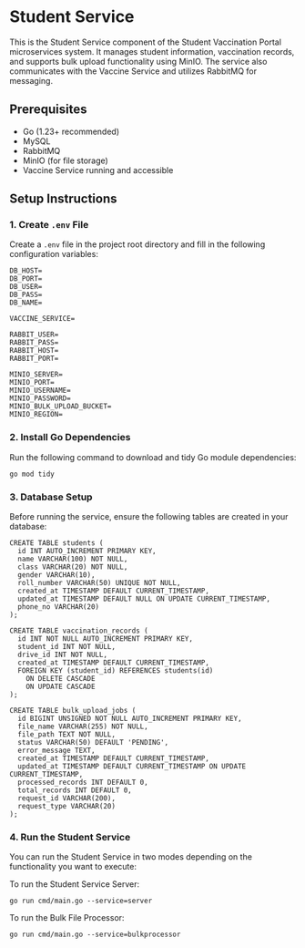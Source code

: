# Student Service

This is the Student Service component of the Student Vaccination Portal microservices system. It manages student information, vaccination records, and supports bulk upload functionality using MinIO. The service also communicates with the Vaccine Service and utilizes RabbitMQ for messaging.

## Prerequisites

- Go (1.23+ recommended)
- MySQL 
- RabbitMQ
- MinIO (for file storage)
- Vaccine Service running and accessible

## Setup Instructions

### 1. Create `.env` File

Create a `.env` file in the project root directory and fill in the following configuration variables:

```env
DB_HOST=
DB_PORT=
DB_USER=
DB_PASS=
DB_NAME=

VACCINE_SERVICE=

RABBIT_USER=
RABBIT_PASS=
RABBIT_HOST=
RABBIT_PORT=

MINIO_SERVER=
MINIO_PORT=
MINIO_USERNAME=
MINIO_PASSWORD=
MINIO_BULK_UPLOAD_BUCKET=
MINIO_REGION=
```
### 2. Install Go Dependencies
Run the following command to download and tidy Go module dependencies:
```
go mod tidy
```
### 3. Database Setup
Before running the service, ensure the following tables are created in your database:
```
CREATE TABLE students (
  id INT AUTO_INCREMENT PRIMARY KEY,
  name VARCHAR(100) NOT NULL,
  class VARCHAR(20) NOT NULL,
  gender VARCHAR(10),
  roll_number VARCHAR(50) UNIQUE NOT NULL,
  created_at TIMESTAMP DEFAULT CURRENT_TIMESTAMP,
  updated_at TIMESTAMP DEFAULT NULL ON UPDATE CURRENT_TIMESTAMP,
  phone_no VARCHAR(20)
);

CREATE TABLE vaccination_records (
  id INT NOT NULL AUTO_INCREMENT PRIMARY KEY,
  student_id INT NOT NULL,
  drive_id INT NOT NULL,
  created_at TIMESTAMP DEFAULT CURRENT_TIMESTAMP,
  FOREIGN KEY (student_id) REFERENCES students(id)
    ON DELETE CASCADE
    ON UPDATE CASCADE
);

CREATE TABLE bulk_upload_jobs (
  id BIGINT UNSIGNED NOT NULL AUTO_INCREMENT PRIMARY KEY,
  file_name VARCHAR(255) NOT NULL,
  file_path TEXT NOT NULL,
  status VARCHAR(50) DEFAULT 'PENDING',
  error_message TEXT,
  created_at TIMESTAMP DEFAULT CURRENT_TIMESTAMP,
  updated_at TIMESTAMP DEFAULT CURRENT_TIMESTAMP ON UPDATE CURRENT_TIMESTAMP,
  processed_records INT DEFAULT 0,
  total_records INT DEFAULT 0,
  request_id VARCHAR(200),
  request_type VARCHAR(20)
);
```
### 4. Run the Student Service
You can run the Student Service in two modes depending on the functionality you want to execute:

To run the Student Service Server:
```
go run cmd/main.go --service=server
```
To run the Bulk File Processor:
```
go run cmd/main.go --service=bulkprocessor
```
